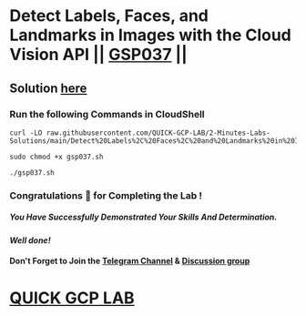 # Detect Labels, Faces, and Landmarks in Images with the Cloud Vision API || [GSP037](https://www.cloudskillsboost.google/focuses/1841?parent=catalog) ||

## Solution [here]()

### Run the following Commands in CloudShell

```
curl -LO raw.githubusercontent.com/QUICK-GCP-LAB/2-Minutes-Labs-Solutions/main/Detect%20Labels%2C%20Faces%2C%20and%20Landmarks%20in%20Images%20with%20the%20Cloud%20Vision%20API/gsp037.sh

sudo chmod +x gsp037.sh

./gsp037.sh
```

### Congratulations 🎉 for Completing the Lab !

##### *You Have Successfully Demonstrated Your Skills And Determination.*

#### *Well done!*

#### Don't Forget to Join the [Telegram Channel](https://t.me/QuickGcpLab) & [Discussion group](https://t.me/QuickGcpLabChats)

# [QUICK GCP LAB](https://www.youtube.com/@quickgcplab)
